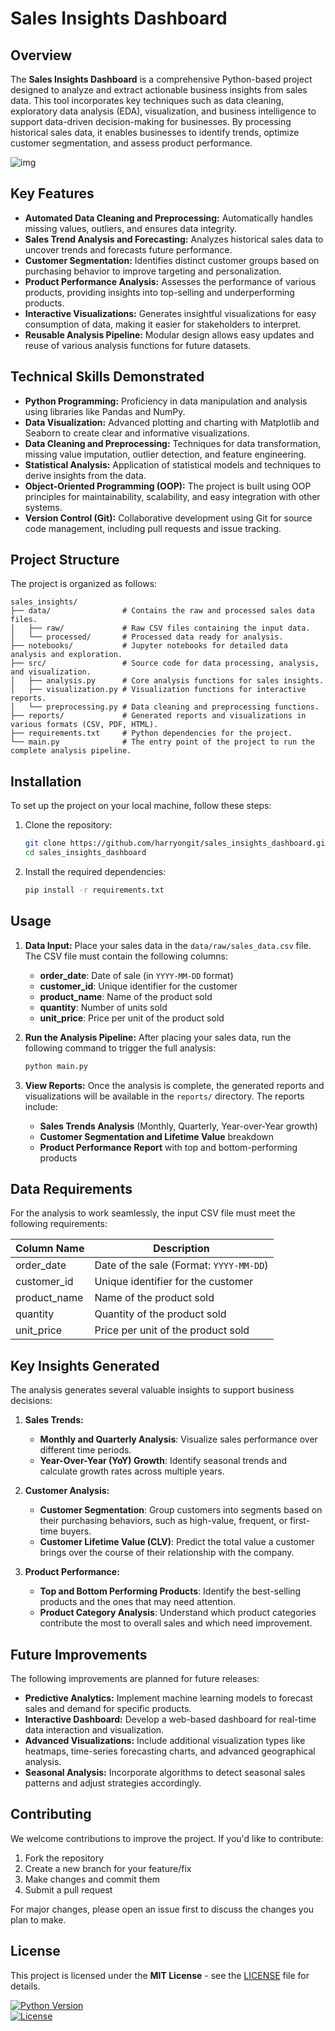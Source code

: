 # Sales Insights Dashboard

## Overview
The **Sales Insights Dashboard** is a comprehensive Python-based project designed to analyze and extract actionable business insights from sales data. This tool incorporates key techniques such as data cleaning, exploratory data analysis (EDA), visualization, and business intelligence to support data-driven decision-making for businesses. By processing historical sales data, it enables businesses to identify trends, optimize customer segmentation, and assess product performance.


![img](https://github.com/user-attachments/assets/1aefe6b5-42ad-4bd9-8eae-ddf355e398fe)

## Key Features
- **Automated Data Cleaning and Preprocessing:** Automatically handles missing values, outliers, and ensures data integrity.
- **Sales Trend Analysis and Forecasting:** Analyzes historical sales data to uncover trends and forecasts future performance.
- **Customer Segmentation:** Identifies distinct customer groups based on purchasing behavior to improve targeting and personalization.
- **Product Performance Analysis:** Assesses the performance of various products, providing insights into top-selling and underperforming products.
- **Interactive Visualizations:** Generates insightful visualizations for easy consumption of data, making it easier for stakeholders to interpret.
- **Reusable Analysis Pipeline:** Modular design allows easy updates and reuse of various analysis functions for future datasets.

## Technical Skills Demonstrated
- **Python Programming:** Proficiency in data manipulation and analysis using libraries like Pandas and NumPy.
- **Data Visualization:** Advanced plotting and charting with Matplotlib and Seaborn to create clear and informative visualizations.
- **Data Cleaning and Preprocessing:** Techniques for data transformation, missing value imputation, outlier detection, and feature engineering.
- **Statistical Analysis:** Application of statistical models and techniques to derive insights from the data.
- **Object-Oriented Programming (OOP):** The project is built using OOP principles for maintainability, scalability, and easy integration with other systems.
- **Version Control (Git):** Collaborative development using Git for source code management, including pull requests and issue tracking.

## Project Structure
The project is organized as follows:

```
sales_insights/
├── data/                # Contains the raw and processed sales data files.
│   ├── raw/             # Raw CSV files containing the input data.
│   └── processed/       # Processed data ready for analysis.
├── notebooks/           # Jupyter notebooks for detailed data analysis and exploration.
├── src/                 # Source code for data processing, analysis, and visualization.
│   ├── analysis.py      # Core analysis functions for sales insights.
│   ├── visualization.py # Visualization functions for interactive reports.
│   └── preprocessing.py # Data cleaning and preprocessing functions.
├── reports/             # Generated reports and visualizations in various formats (CSV, PDF, HTML).
├── requirements.txt     # Python dependencies for the project.
└── main.py              # The entry point of the project to run the complete analysis pipeline.
```

## Installation

To set up the project on your local machine, follow these steps:

1. Clone the repository:

   ```bash
   git clone https://github.com/harryongit/sales_insights_dashboard.git
   cd sales_insights_dashboard
   ```

2. Install the required dependencies:

   ```bash
   pip install -r requirements.txt
   ```

## Usage
1. **Data Input:** Place your sales data in the `data/raw/sales_data.csv` file. The CSV file must contain the following columns:
   - **order_date**: Date of sale (in `YYYY-MM-DD` format)
   - **customer_id**: Unique identifier for the customer
   - **product_name**: Name of the product sold
   - **quantity**: Number of units sold
   - **unit_price**: Price per unit of the product sold

2. **Run the Analysis Pipeline:**
   After placing your sales data, run the following command to trigger the full analysis:

   ```bash
   python main.py
   ```

3. **View Reports:** Once the analysis is complete, the generated reports and visualizations will be available in the `reports/` directory. The reports include:
   - **Sales Trends Analysis** (Monthly, Quarterly, Year-over-Year growth)
   - **Customer Segmentation and Lifetime Value** breakdown
   - **Product Performance Report** with top and bottom-performing products
   
## Data Requirements
For the analysis to work seamlessly, the input CSV file must meet the following requirements:

| Column Name   | Description                             |
|---------------|-----------------------------------------|
| order_date    | Date of the sale (Format: `YYYY-MM-DD`) |
| customer_id   | Unique identifier for the customer      |
| product_name  | Name of the product sold                |
| quantity      | Quantity of the product sold            |
| unit_price    | Price per unit of the product sold      |

## Key Insights Generated
The analysis generates several valuable insights to support business decisions:

1. **Sales Trends:**
   - **Monthly and Quarterly Analysis**: Visualize sales performance over different time periods.
   - **Year-Over-Year (YoY) Growth**: Identify seasonal trends and calculate growth rates across multiple years.

2. **Customer Analysis:**
   - **Customer Segmentation**: Group customers into segments based on their purchasing behaviors, such as high-value, frequent, or first-time buyers.
   - **Customer Lifetime Value (CLV)**: Predict the total value a customer brings over the course of their relationship with the company.

3. **Product Performance:**
   - **Top and Bottom Performing Products**: Identify the best-selling products and the ones that may need attention.
   - **Product Category Analysis**: Understand which product categories contribute the most to overall sales and which need improvement.

## Future Improvements
The following improvements are planned for future releases:
- **Predictive Analytics:** Implement machine learning models to forecast sales and demand for specific products.
- **Interactive Dashboard:** Develop a web-based dashboard for real-time data interaction and visualization.
- **Advanced Visualizations:** Include additional visualization types like heatmaps, time-series forecasting charts, and advanced geographical analysis.
- **Seasonal Analysis:** Incorporate algorithms to detect seasonal sales patterns and adjust strategies accordingly.

## Contributing
We welcome contributions to improve the project. If you'd like to contribute:
1. Fork the repository
2. Create a new branch for your feature/fix
3. Make changes and commit them
4. Submit a pull request

For major changes, please open an issue first to discuss the changes you plan to make.

## License
This project is licensed under the **MIT License** - see the [LICENSE](LICENSE) file for details.

[![Python Version](https://img.shields.io/badge/python-3.7+-blue.svg)](https://www.python.org/downloads/)  
[![License](https://img.shields.io/badge/license-MIT-green.svg)](LICENSE)
